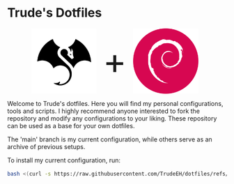 # Trude's Dotfiles

<p style="display: flex; justify-content: center; align-items: center;">
  <img width="150" height="150" src="images/logo-circle.png">
  <span style="display: inline-block; font-size: 82px; line-height: 1; margin: 0 15px;"> + </span>
  <img width="150" height="150" src="images/debian.png">⠀
</p>


Welcome to Trude's dotfiles. Here you will find my personal configurations, tools and scripts.
I highly recommend anyone interested to fork the repository and modify any configurations to your liking.
These repository can be used as a base for your own dotfiles.

The 'main' branch is my current configuration, while others serve as an archive of previous setups.

To install my current configuration, run:
```sh
bash <(curl -s https://raw.githubusercontent.com/TrudeEH/dotfiles/refs/heads/main/install.sh)
```
